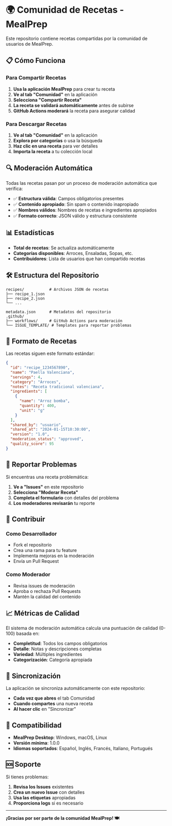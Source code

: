 # 🌍 Comunidad de Recetas - MealPrep

Este repositorio contiene recetas compartidas por la comunidad de usuarios de MealPrep.

## 📋 Cómo Funciona

### Para Compartir Recetas
1. **Usa la aplicación MealPrep** para crear tu receta
2. **Ve al tab "Comunidad"** en la aplicación
3. **Selecciona "Compartir Receta"** 
4. **La receta se validará automáticamente** antes de subirse
5. **GitHub Actions moderará** la receta para asegurar calidad

### Para Descargar Recetas
1. **Ve al tab "Comunidad"** en la aplicación
2. **Explora por categorías** o usa la búsqueda
3. **Haz clic en una receta** para ver detalles
4. **Importa la receta** a tu colección local

## 🔍 Moderación Automática

Todas las recetas pasan por un proceso de moderación automática que verifica:

- ✅ **Estructura válida**: Campos obligatorios presentes
- ✅ **Contenido apropiado**: Sin spam o contenido inapropiado
- ✅ **Nombres válidos**: Nombres de recetas e ingredientes apropiados
- ✅ **Formato correcto**: JSON válido y estructura consistente

## 📊 Estadísticas

- **Total de recetas**: Se actualiza automáticamente
- **Categorías disponibles**: Arroces, Ensaladas, Sopas, etc.
- **Contribuidores**: Lista de usuarios que han compartido recetas

## 🛠️ Estructura del Repositorio

```
recipes/           # Archivos JSON de recetas
├── recipe_1.json
├── recipe_2.json
└── ...

metadata.json      # Metadatos del repositorio
.github/
├── workflows/     # GitHub Actions para moderación
└── ISSUE_TEMPLATE/ # Templates para reportar problemas
```

## 📝 Formato de Recetas

Las recetas siguen este formato estándar:

```json
{
  "id": "recipe_1234567890",
  "name": "Paella Valenciana",
  "servings": 4,
  "category": "Arroces",
  "notes": "Receta tradicional valenciana",
  "ingredients": [
    {
      "name": "Arroz bomba",
      "quantity": 400,
      "unit": "g"
    }
  ],
  "shared_by": "usuario",
  "shared_at": "2024-01-15T10:30:00",
  "version": "1.0",
  "moderation_status": "approved",
  "quality_score": 95
}
```

## 🚨 Reportar Problemas

Si encuentras una receta problemática:

1. **Ve a "Issues"** en este repositorio
2. **Selecciona "Moderar Receta"**
3. **Completa el formulario** con detalles del problema
4. **Los moderadores revisarán** tu reporte

## 🤝 Contribuir

### Como Desarrollador
- Fork el repositorio
- Crea una rama para tu feature
- Implementa mejoras en la moderación
- Envía un Pull Request

### Como Moderador
- Revisa issues de moderación
- Aproba o rechaza Pull Requests
- Mantén la calidad del contenido

## 📈 Métricas de Calidad

El sistema de moderación automática calcula una puntuación de calidad (0-100) basada en:

- **Completitud**: Todos los campos obligatorios
- **Detalle**: Notas y descripciones completas
- **Variedad**: Múltiples ingredientes
- **Categorización**: Categoría apropiada

## 🔄 Sincronización

La aplicación se sincroniza automáticamente con este repositorio:

- **Cada vez que abres** el tab Comunidad
- **Cuando compartes** una nueva receta
- **Al hacer clic** en "Sincronizar"

## 📱 Compatibilidad

- **MealPrep Desktop**: Windows, macOS, Linux
- **Versión mínima**: 1.0.0
- **Idiomas soportados**: Español, Inglés, Francés, Italiano, Portugués

## 🆘 Soporte

Si tienes problemas:

1. **Revisa los Issues** existentes
2. **Crea un nuevo Issue** con detalles
3. **Usa las etiquetas** apropiadas
4. **Proporciona logs** si es necesario

---

**¡Gracias por ser parte de la comunidad MealPrep! 🍽️**